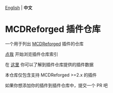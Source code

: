 [English](readme.md) | **中文**

# MCDReforged 插件仓库

一个用于列出 [MCDReforged](https://github.com/Fallen-Breath/MCDReforged) 插件的仓库

[点我](https://github.com/MCDReforged/PluginCatalogue/blob/catalogue/readme-zh_cn.md) 开始浏览插件仓库索引

在 [这里](https://github.com/MCDReforged/PluginCatalogue/tree/meta) 你可以了解到插件仓库提供的插件数据

本仓库仅包含支持 MCDReforged >=2.x 的插件

如果你想添加你的插件到插件仓库中，提交一个 PR 吧
